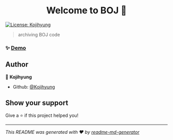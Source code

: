 <h1 align="center">Welcome to BOJ 👋</h1>
<p>
  <a href="#" target="_blank">
    <img alt="License: Kojihyung" src="https://img.shields.io/badge/License-Kojihyung-yellow.svg" />
  </a>
</p>

> archiving BOJ code

### ✨ [Demo](github.com/Kojihyung/BOJ)

## Author

👤 **Kojihyung**

* Github: [@Kojihyung](https://github.com/Kojihyung)

## Show your support

Give a ⭐️ if this project helped you!

***
_This README was generated with ❤️ by [readme-md-generator](https://github.com/kefranabg/readme-md-generator)_